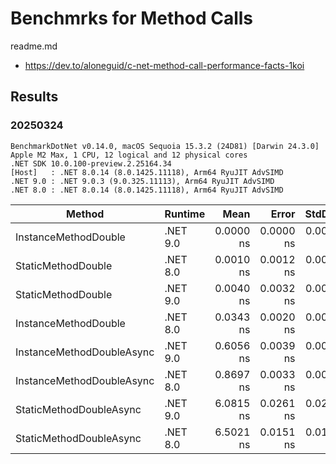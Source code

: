 # Benchmrks for Method Calls

readme.md

*   https://dev.to/aloneguid/c-net-method-call-performance-facts-1koi




## Results


### 20250324

```
BenchmarkDotNet v0.14.0, macOS Sequoia 15.3.2 (24D81) [Darwin 24.3.0]
Apple M2 Max, 1 CPU, 12 logical and 12 physical cores
.NET SDK 10.0.100-preview.2.25164.34
[Host]   : .NET 8.0.14 (8.0.1425.11118), Arm64 RyuJIT AdvSIMD
.NET 9.0 : .NET 9.0.3 (9.0.325.11113), Arm64 RyuJIT AdvSIMD
.NET 8.0 : .NET 8.0.14 (8.0.1425.11118), Arm64 RyuJIT AdvSIMD
```


| Method                    | Runtime  | Mean      | Error     | StdDev    | Median    | Allocated |
|-------------------------- |--------- |----------:|----------:|----------:|----------:|----------:|
| InstanceMethodDouble      | .NET 9.0 | 0.0000 ns | 0.0000 ns | 0.0000 ns | 0.0000 ns |         - |
| StaticMethodDouble        | .NET 8.0 | 0.0010 ns | 0.0012 ns | 0.0011 ns | 0.0011 ns |         - |
| StaticMethodDouble        | .NET 9.0 | 0.0040 ns | 0.0032 ns | 0.0028 ns | 0.0048 ns |         - |
| InstanceMethodDouble      | .NET 8.0 | 0.0343 ns | 0.0020 ns | 0.0019 ns | 0.0347 ns |         - |
| InstanceMethodDoubleAsync | .NET 9.0 | 0.6056 ns | 0.0039 ns | 0.0036 ns | 0.6059 ns |         - |
| InstanceMethodDoubleAsync | .NET 8.0 | 0.8697 ns | 0.0033 ns | 0.0029 ns | 0.8702 ns |         - |
| StaticMethodDoubleAsync   | .NET 9.0 | 6.0815 ns | 0.0261 ns | 0.0231 ns | 6.0766 ns |         - |
| StaticMethodDoubleAsync   | .NET 8.0 | 6.5021 ns | 0.0151 ns | 0.0134 ns | 6.5026 ns |         - |

